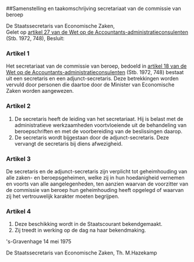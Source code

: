 <meta http-equiv='Content-Type' content='text/html; charset=utf-8' />

##Samenstelling en taakomschrijving secretariaat van de commissie van beroep

De Staatssecretaris van Economische Zaken,  
Gelet op [artikel 27 van de Wet op de Accountants-administratieconsulenten](../../../../../../../../../../../wet/wet/op/de/accountants-administratieconsulenten/BWBR0002856/README.md) (Stb. 1972, 748),
Besluit:    

### Artikel  1  

Het secretariaat van de commissie van beroep, bedoeld in [artikel 18 van de Wet op de Accountants-administratieconsulenten](../../../../../../../../../../../wet/wet/op/de/accountants-administratieconsulenten/BWBR0002856/README.md) (Stb. 1972, 748) bestaat uit een secretaris en een adjunct-secretaris. Deze betrekkingen worden vervuld door personen die daartoe door de Minister van Economische Zaken worden aangewezen.  

### Artikel  2  

1.  De secretaris heeft de leiding van het secretariaat. Hij is belast met de administratieve werkzaamheden voortvloeiende uit de behandeling van beroepschriften en met de voorbereiding van de beslissingen daarop.   
2.  De secretaris wordt bijgestaan door de adjunct-secretaris. Deze vervangt de secretaris bij diens afwezigheid.   

### Artikel  3  

De secretaris en de adjunct-secretaris zijn verplicht tot geheimhouding van alle zaken- en beroepsgeheimen, welke zij in hun hoedanigheid vernemen en voorts van alle aangelegenheden, ten aanzien waarvan de voorzitter van de commissie van beroep hun geheimhouding heeft opgelegd of waarvan zij het vertrouwelijk karakter moeten begrijpen.  

### Artikel  4  

1.  Deze beschikking wordt in de Staatscourant bekendgemaakt.   
2.  Zij treedt in werking op de dag na haar bekendmaking.   

's-Gravenhage 
14 mei 1975    

De 
Staatssecretaris van Economische Zaken, 
Th. M.Hazekamp    
